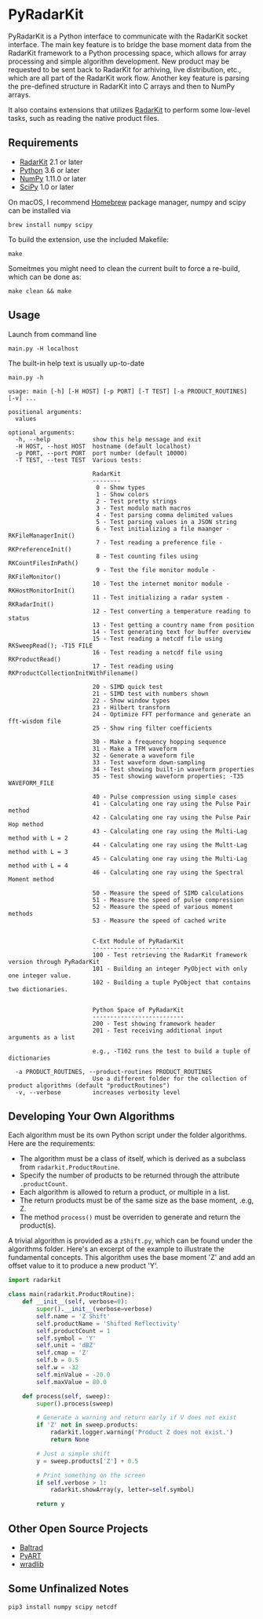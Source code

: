 PyRadarKit
==========

PyRadarKit is a Python interface to communicate with the RadarKit socket interface. The main key feature is to bridge the base moment data from the RadarKit framework to a Python processing space, which allows for array processing and simple algorithm development. New product may be requested to be sent back to RadarKit for arhiving, live distribution, etc., which are all part of the RadarKit work flow. Another key feature is parsing the pre-defined structure in RadarKit into C arrays and then to NumPy arrays.

It also contains extensions that utilizes [RadarKit] to perform some low-level tasks, such as reading the native product files.


## Requirements

- [RadarKit] 2.1 or later
- [Python] 3.6 or later
- [NumPy] 1.11.0 or later
- [SciPy] 1.0 or later

On macOS, I recommend [Homebrew] package manager, numpy and scipy can be installed via
```shell
brew install numpy scipy
``````

To build the extension, use the included Makefile:
```shell
make
```

Someitmes you might need to clean the current built to force a re-build, which can be done as:
```shell
make clean && make
```

## Usage

Launch from command line

```shell
main.py -H localhost
``````

The built-in help text is usually up-to-date

```shell
main.py -h
```

```
usage: main [-h] [-H HOST] [-p PORT] [-T TEST] [-a PRODUCT_ROUTINES] [-v] ...

positional arguments:
  values

optional arguments:
  -h, --help            show this help message and exit
  -H HOST, --host HOST  hostname (default localhost)
  -p PORT, --port PORT  port number (default 10000)
  -T TEST, --test TEST  Various tests:
                        
                        RadarKit
                        --------
                         0 - Show types
                         1 - Show colors
                         2 - Test pretty strings
                         3 - Test modulo math macros
                         4 - Test parsing comma delimited values
                         5 - Test parsing values in a JSON string
                         6 - Test initializing a file maanger - RKFileManagerInit()
                         7 - Test reading a preference file - RKPreferenceInit()
                         8 - Test counting files using RKCountFilesInPath()
                         9 - Test the file monitor module - RKFileMonitor()
                        10 - Test the internet monitor module - RKHostMonitorInit()
                        11 - Test initializing a radar system - RKRadarInit()
                        12 - Test converting a temperature reading to status
                        13 - Test getting a country name from position
                        14 - Test generating text for buffer overview
                        15 - Test reading a netcdf file using RKSweepRead(); -T15 FILE
                        16 - Test reading a netcdf file using RKProductRead()
                        17 - Test reading using RKProductCollectionInitWithFilename()
                        
                        20 - SIMD quick test
                        21 - SIMD test with numbers shown
                        22 - Show window types
                        23 - Hilbert transform
                        24 - Optimize FFT performance and generate an fft-wisdom file
                        25 - Show ring filter coefficients
                        
                        30 - Make a frequency hopping sequence
                        31 - Make a TFM waveform
                        32 - Generate a waveform file
                        33 - Test waveform down-sampling
                        34 - Test showing built-in waveform properties
                        35 - Test showing waveform properties; -T35 WAVEFORM_FILE
                        
                        40 - Pulse compression using simple cases
                        41 - Calculating one ray using the Pulse Pair method
                        42 - Calculating one ray using the Pulse Pair Hop method
                        43 - Calculating one ray using the Multi-Lag method with L = 2
                        44 - Calculating one ray using the Multt-Lag method with L = 3
                        45 - Calculating one ray using the Multi-Lag method with L = 4
                        46 - Calculating one ray using the Spectral Moment method
                        
                        50 - Measure the speed of SIMD calculations
                        51 - Measure the speed of pulse compression
                        52 - Measure the speed of various moment methods
                        53 - Measure the speed of cached write
                        
                        
                        C-Ext Module of PyRadarKit
                        --------------------------
                        100 - Test retrieving the RadarKit framework version through PyRadarKit
                        101 - Building an integer PyObject with only one integer value.
                        102 - Building a tuple PyObject that contains two dictionaries.
                            
                            
                        Python Space of PyRadarKit
                        --------------------------
                        200 - Test showing framework header
                        201 - Test receiving additional input arguments as a list
                        
                        e.g., -T102 runs the test to build a tuple of dictionaries
                             
  -a PRODUCT_ROUTINES, --product-routines PRODUCT_ROUTINES
                        Use a different folder for the collection of product algorithms (default "productRoutines")
  -v, --verbose         increases verbosity level
```

## Developing Your Own Algorithms

Each algorithm must be its own Python script under the folder algorithms. Here are the requirements:
- The algorithm must be a class of itself, which is derived as a subclass from `radarkit.ProductRoutine`.
- Specify the number of products to be returned through the attribute `.productCount`.
- Each algorithm is allowed to return a product, or multiple in a list.
- The return products must be of the same size as the base moment, .e.g, Z.
- The method `process()` must be overriden to generate and return the product(s).

A trivial algorithm is provided as a `zShift.py`, which can be found under the algorithms folder. Here's an excerpt of the example to illustrate the fundamental concepts. This algorithm uses the base moment 'Z' and add an offset value to it to produce a new product 'Y'.

```python
import radarkit

class main(radarkit.ProductRoutine):
    def __init__(self, verbose=0):
        super().__init__(verbose=verbose)
        self.name = 'Z Shift'
        self.productName = 'Shifted Reflectivity'
        self.productCount = 1
        self.symbol = 'Y'
        self.unit = 'dBZ'
        self.cmap = 'Z'
        self.b = 0.5
        self.w = -32
        self.minValue = -20.0
        self.maxValue = 80.0

    def process(self, sweep):
        super().process(sweep)

        # Generate a warning and return early if V does not exist
        if 'Z' not in sweep.products:
            radarkit.logger.warning('Product Z does not exist.')
            return None

        # Just a simple shift
        y = sweep.products['Z'] + 0.5

        # Print something on the screen
        if self.verbose > 1:
            radarkit.showArray(y, letter=self.symbol)

        return y
```


## Other Open Source Projects

- [Baltrad]
- [PyART]
- [wradlib]

[Homebrew]: https://brew.sh
[RadarKit]: https://git.arrc.ou.edu/cheo4524/radarkit.git
[Python]: https://www.python.org
[NumPy]: http://www.numpy.org
[SciPy]: https://www.scipy.org
[HDF5]: https://support.hdfgroup.org/HDF5
[NetCDF]: https://www.unidata.ucar.edu/software/netcdf
[Baltrad]: http://theradarcommunity.wikidot.com/tool:2
[PyART]: http://arm-doe.github.io/pyart
[wradlib]: http://wradlib.org


## Some Unfinalized Notes

```shell
pip3 install numpy scipy netcdf
```
